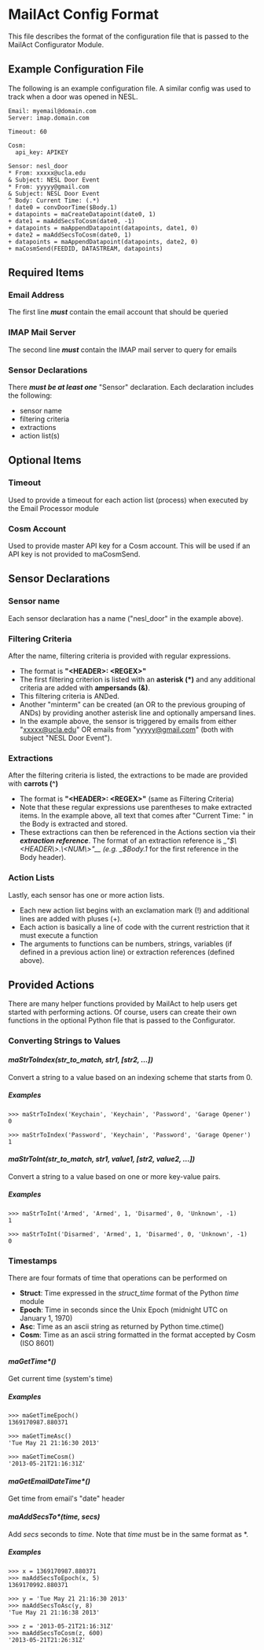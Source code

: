 MailAct Config Format
=====================

This file describes the format of the configuration file that is passed to the MailAct Configurator Module.

Example Configuration File
---------------------------

The following is an example configuration file. A similar config was used to track when a door was opened in NESL.  

    Email: myemail@domain.com
    Server: imap.domain.com
    
    Timeout: 60
    
    Cosm:
      api_key: APIKEY
      
    Sensor: nesl_door
    * From: xxxxx@ucla.edu
    & Subject: NESL Door Event
    * From: yyyyy@gmail.com
    & Subject: NESL Door Event
    ^ Body: Current Time: (.*)
    ! date0 = convDoorTime($Body.1)
    + datapoints = maCreateDatapoint(date0, 1)
    + date1 = maAddSecsToCosm(date0, -1)
    + datapoints = maAppendDatapoint(datapoints, date1, 0)
    + date2 = maAddSecsToCosm(date0, 1)
    + datapoints = maAppendDatapoint(datapoints, date2, 0)
    + maCosmSend(FEEDID, DATASTREAM, datapoints)

Required Items
--------------

### Email Address

The first line ___must___ contain the email account that should be queried

### IMAP Mail Server

The second line ___must___ contain the IMAP mail server to query for emails

### Sensor Declarations

There ___must be at least one___ "Sensor" declaration. Each declaration includes the following:
- sensor name 
- filtering criteria 
- extractions 
- action list(s)

Optional Items
--------------

### Timeout

Used to provide a timeout for each action list (process) when executed by the Email Processor module

### Cosm Account

Used to provide master API key for a Cosm account. This will be used if an API key is not provided to maCosmSend.

Sensor Declarations
-------------------

### Sensor name

Each sensor declaration has a name ("nesl_door" in the example above).

### Filtering Criteria

After the name, filtering criteria is provided with regular expressions.

- The format is __"\<HEADER\>: \<REGEX\>"__
- The first filtering criterion is listed with an __asterisk (*)__ and any additional criteria are added with 
__ampersands (&)__.
- This filtering criteria is ANDed. 
- Another "minterm" can be created (an OR to the previous grouping of ANDs) by providing another asterisk line
and optionally ampersand lines. 
- In the example above, the sensor is triggered by emails from either "xxxxx@ucla.edu" OR
emails from "yyyyy@gmail.com" (both with subject "NESL Door Event").

### Extractions

After the filtering criteria is listed, the extractions to be made are provided with __carrots (^)__

- The format is __"\<HEADER\>: \<REGEX\>"__ (same as Filtering Criteria)
- Note that these regular expressions use parentheses to make extracted items. 
In the example above, all text that comes after "Current Time: " in the Body is extracted and stored.
- These extractions can then be referenced in the Actions section via their ___extraction reference___. 
The format of an extraction reference is __"$\<HEADER\>.\<NUM\>"__ 
(e.g. _$Body.1_ for the first reference in the Body header).

### Action Lists

Lastly, each sensor has one or more action lists. 

- Each new action list begins with an exclamation mark (!) and additional lines are added with pluses (+).
- Each action is basically a line of code with the current restriction that it must execute a function
- The arguments to functions can be numbers, strings, variables (if defined in a previous action line) or 
extraction references (defined above).

Provided Actions
----------------

There are many helper functions provided by MailAct to help users get started with performing actions. 
Of course, users can create their own functions in the optional Python file that is passed to the Configurator. 

### Converting Strings to Values

#### _maStrToIndex(str_to_match, str1, [str2, …])_

Convert a string to a value based on an indexing scheme that starts from 0.

##### Examples

    >>> maStrToIndex('Keychain', 'Keychain', 'Password', 'Garage Opener')
    0
    
    >>> maStrToIndex('Password', 'Keychain', 'Password', 'Garage Opener')
    1
    
#### _maStrToInt(str_to_match, str1, value1, [str2, value2, …])_

Convert a string to a value based on one or more key-value pairs.

##### Examples

    >>> maStrToInt('Armed', 'Armed', 1, 'Disarmed', 0, 'Unknown', -1)
    1
    
    >>> maStrToInt('Disarmed', 'Armed', 1, 'Disarmed', 0, 'Unknown', -1)
    0
    
### Timestamps

There are four formats of time that operations can be performed on

- __Struct__: Time expressed in the _struct_time_ format of the Python _time_ module
- __Epoch__: Time in seconds since the Unix Epoch (midnight UTC on January 1, 1970)
- __Asc__: Time as an ascii string as returned by Python time.ctime()
- __Cosm__: Time as an ascii string formatted in the format accepted by Cosm (ISO 8601)

#### _maGetTime*()_

Get current time (system's time)

##### Examples
    >>> maGetTimeEpoch()
    1369170987.880371
    
    >>> maGetTimeAsc()
    'Tue May 21 21:16:30 2013'
    
    >>> maGetTimeCosm()
    '2013-05-21T21:16:31Z'

#### _maGetEmailDateTime*()_

Get time from email's "date" header

#### _maAddSecsTo*(time, secs)_

Add _secs_ seconds to _time_. Note that _time_ must be in the same format as *.

##### Examples
    >>> x = 1369170987.880371
    >>> maAddSecsToEpoch(x, 5)
    1369170992.880371
    
    >>> y = 'Tue May 21 21:16:30 2013'
    >>> maAddSecsToAsc(y, 8)
    'Tue May 21 21:16:38 2013'
    
    >>> z = '2013-05-21T21:16:31Z'
    >>> maAddSecsToCosm(z, 600)
    '2013-05-21T21:26:31Z'


